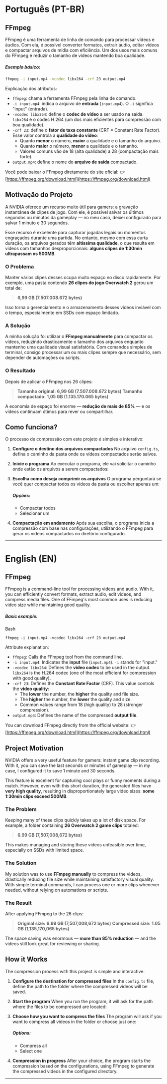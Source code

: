 
# Português (PT-BR)

## FFmpeg
FFmpeg é uma ferramenta de linha de comando para processar vídeos e áudios. Com ela, é possível converter formatos, extrair áudio, editar vídeos e compactar arquivos de mídia com eficiência. Um dos usos mais comuns do FFmpeg é reduzir o tamanho de vídeos mantendo boa qualidade.

##### Exemplo básico:
```bash
ffmpeg -i input.mp4 -vcodec libx264 -crf 23 output.mp4
```
Explicação dos atributos:

-   `ffmpeg`: chama a ferramenta FFmpeg pela linha de comando.
-   `-i input.mp4`: indica o arquivo de **entrada** (`input.mp4`). O `-i` significa "input" (entrada).
-   `-vcodec libx264`: define o **codec de vídeo** a ser usado na saída.  
    `libx264` é o codec H.264 (um dos mais eficientes para compressão com boa qualidade).
-   `-crf 23`: define o **fator de taxa constante** (CRF = Constant Rate Factor).  
    Esse valor controla a **qualidade do vídeo**:
    -   Quanto **menor** o número, **maior** a qualidade e o tamanho do arquivo.
    -   Quanto **maior** o número, **menor** a qualidade e o tamanho.
    -   Valores comuns vão de 18 (alta qualidade) a 28 (compactação mais forte).
-   `output.mp4`: define o nome do **arquivo de saída** compactado.

Você pode baixar o FFmpeg diretamente do site oficial: 👉 [https://ffmpeg.org/download.html](https://ffmpeg.org/download.html)

## Motivação do Projeto

A NVIDIA oferece um recurso muito útil para gamers: a gravação instantânea de clipes de jogo. Com ele, é possível salvar os últimos segundos ou minutos da gameplay — no meu caso, deixei configurado para salvar 1 minuto e 30 segundos.

Esse recurso é excelente para capturar jogadas legais ou momentos engraçados durante uma partida. No entanto, mesmo com essa curta duração, os arquivos gerados têm **altíssima qualidade**, o que resulta em vídeos com tamanhos desproporcionais: **alguns clipes de 1:30min ultrapassam os 500MB**.

### O Problema

Manter vários clipes desses ocupa muito espaço no disco rapidamente. Por exemplo, uma pasta contendo **26 clipes do jogo Overwatch 2** gerou um total de:

> **6,99 GB (7.507.008.672 bytes)**

Isso torna o gerenciamento e o armazenamento desses vídeos inviável com o tempo, especialmente em SSDs com espaço limitado.

### A Solução

A minha solução foi utilizar o **FFmpeg manualmente** para compactar os vídeos, reduzindo drasticamente o tamanho dos arquivos enquanto mantenho uma qualidade visual satisfatória. Com comandos simples de terminal, consigo processar um ou mais clipes sempre que necessário, sem depender de automações ou scripts.

### O Resultado

Depois de aplicar o FFmpeg nos 26 clipes:

> **Tamanho original:** **6,99 GB (7.507.008.672 bytes)** **Tamanho compactado:** **1,05 GB (1.135.170.065 bytes)**

A economia de espaço foi enorme — **redução de mais de 85%** — e os vídeos continuam ótimos para rever ou compartilhar.

## Como funciona?

O processo de compressão com este projeto é simples e interativo:

1.  **Configure o destino dos arquivos compactados** No arquivo `config.ts`, defina o caminho da pasta onde os vídeos compactados serão salvos.
    
2.  **Inicie o programa** Ao executar o programa, ele vai solicitar o caminho onde estão os arquivos a serem compactados:
    
3.  **Escolha como deseja comprimir os arquivos** O programa perguntará se você quer compactar todos os vídeos da pasta ou escolher apenas um:
    
    ##### Opções:
    
    -   Compactar todos
    -   Selecionar um
4.  **Compactação em andamento** Após sua escolha, o programa inicia a compressão com base nas configurações, utilizando o FFmpeg para gerar os vídeos compactados no diretório configurado.
    

----------

# English (EN)

## FFmpeg

FFmpeg is a command-line tool for processing videos and audio. With it, you can efficiently convert formats, extract audio, edit videos, and compress media files. One of FFmpeg's most common uses is reducing video size while maintaining good quality.

##### Basic example:

Bash

```
ffmpeg -i input.mp4 -vcodec libx264 -crf 23 output.mp4
```

Attribute explanation:

-   `ffmpeg`: Calls the FFmpeg tool from the command line.
-   `-i input.mp4`: Indicates the **input** file (`input.mp4`). `-i` stands for "input."
-   `-vcodec libx264`: Defines the **video codec** to be used in the output. `libx264` is the H.264 codec (one of the most efficient for compression with good quality).
-   `-crf 23`: Defines the **Constant Rate Factor** (CRF). This value controls the **video quality**:
    -   The **lower** the number, the **higher** the quality and file size.
    -   The **higher** the number, the **lower** the quality and size.
    -   Common values range from 18 (high quality) to 28 (stronger compression).
-   `output.mp4`: Defines the name of the compressed **output file**.

You can download FFmpeg directly from the official website: 👉 [https://ffmpeg.org/download.html](https://ffmpeg.org/download.html)

## Project Motivation

NVIDIA offers a very useful feature for gamers: instant game clip recording. With it, you can save the last seconds or minutes of gameplay — in my case, I configured it to save 1 minute and 30 seconds.

This feature is excellent for capturing cool plays or funny moments during a match. However, even with this short duration, the generated files have **very high quality**, resulting in disproportionately large video sizes: **some 1:30min clips exceed 500MB**.

### The Problem

Keeping many of these clips quickly takes up a lot of disk space. For example, a folder containing **26 Overwatch 2 game clips** totaled:

> **6.99 GB (7,507,008,672 bytes)**

This makes managing and storing these videos unfeasible over time, especially on SSDs with limited space.

### The Solution

My solution was to use **FFmpeg manually** to compress the videos, drastically reducing file size while maintaining satisfactory visual quality. With simple terminal commands, I can process one or more clips whenever needed, without relying on automations or scripts.

### The Result

After applying FFmpeg to the 26 clips:

> **Original size:** **6.99 GB (7,507,008,672 bytes)** **Compressed size:** **1.05 GB (1,135,170,065 bytes)**

The space saving was enormous — **more than 85% reduction** — and the videos still look great for reviewing or sharing.

## How it Works

The compression process with this project is simple and interactive:

1.  **Configure the destination for compressed files** In the `config.ts` file, define the path to the folder where the compressed videos will be saved.
    
2.  **Start the program** When you run the program, it will ask for the path where the files to be compressed are located:
    
3.  **Choose how you want to compress the files** The program will ask if you want to compress all videos in the folder or choose just one:
    
    ##### Options:
    
    -   Compress all
    -   Select one
4.  **Compression in progress** After your choice, the program starts the compression based on the configurations, using FFmpeg to generate the compressed videos in the configured directory.
---